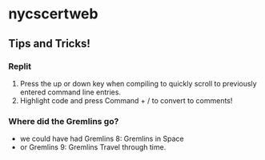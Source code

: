 # nycscertweb
## Tips and Tricks! 

### Replit
<ol> 
  <li> Press the up or down key when compiling to quickly scroll to previously entered command line entries.</li>
  <li> Highlight code and press Command + / to convert to comments! </li>
</ol>
  
  ### Where did the Gremlins go?
  
  - we could have had Gremlins 8: Gremlins in Space
  - or Gremlins 9: Gremlins Travel through time.
